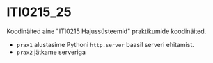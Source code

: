 # ITI0215_25

Koodinäited aine "ITI0215 Hajussüsteemid" praktikumide koodinäited.

* `prax1` alustasime Pythoni `http.server` baasil serveri ehitamist. 
* `prax2` jätkame serveriga
